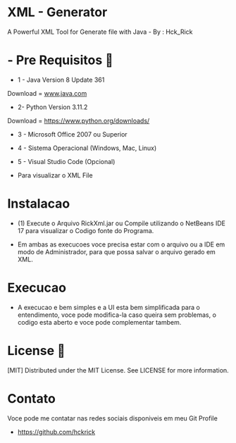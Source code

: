 
# XML - Generator

A Powerful XML Tool for Generate file with Java - By : Hck_Rick


# - Pre Requisitos 🧰

- 1 - Java Version 8 Update 361

Download = www.java.com

- 2- Python Version 3.11.2

Download = https://www.python.org/downloads/

- 3 - Microsoft Office 2007 ou Superior


- 4 - Sistema Operacional (Windows, Mac, Linux)


- 5 - Visual Studio Code (Opcional)

- Para visualizar o  XML File

# Instalacao 

- (1) Execute o Arquivo RickXml.jar ou Compile utilizando o NetBeans IDE 17 para visualizar o Codigo fonte do Programa.

- Em ambas as execucoes voce precisa estar com o arquivo ou a IDE em modo de Administrador, para que possa salvar o arquivo gerado em XML.

# Execucao

- A execucao e bem simples e a UI esta bem simplificada para o entendimento, voce pode modifica-la caso queira sem problemas, o codigo esta aberto e voce pode complementar tambem.

# License 📝

[MIT] Distributed under the MIT License. See LICENSE for more information.

# Contato

Voce pode me contatar nas redes sociais disponiveis em meu Git Profile

- https://github.com/hckrick
